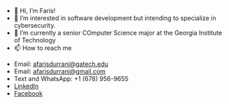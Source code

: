 - 👋 Hi, I’m Faris!
- 👀 I’m interested in software development but intending to specialize in cybersecurity.
- 🌱 I’m currently a senior COmputer Science major at the Georgia Institute of Technology
- 📫 How to reach me 
* Email: [afarisdurrani@gatech.edu](mailto:afarisdurrani@gatech.edu)
* Email: [afarisdurrani@gmail.com](mailto:afarisdurrani@gmail.com)
* Text and WhatsApp: +1 (678) 956-9655
* [LinkedIn](https://www.linkedin.com/in/farisdurrani/)
* [Facebook](https://www.facebook.com/FarisDurrani19/)

<!---
farisdurrani/farisdurrani is a ✨ special ✨ repository because its `README.md` (this file) appears on your GitHub profile.
You can click the Preview link to take a look at your changes.
--->
